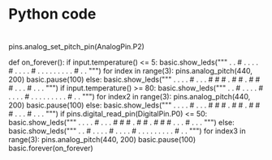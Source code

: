 # Python code
#
pins.analog_set_pitch_pin(AnalogPin.P2)

def on_forever():
  if input.temperature() <= 5:
    basic.show_leds("""
      . . # . .
      . . # . .
      . . # . .
      . . . . .
      . . # . .
      """)
    for index in range(3):
      pins.analog_pitch(440, 200)
      basic.pause(100)
  else:
    basic.show_leds("""
      . . . . #
      . . . # #
      # . # # .
      # # # . .
      . # . . .
      """)
  if input.temperature() >= 80:
    basic.show_leds("""
      . . # . .
      . . # . .
      . . # . .
      . . . . .
      . . # . .
      """)
    for index2 in range(3):
      pins.analog_pitch(440, 200)
      basic.pause(100)
  else:
    basic.show_leds("""
      . . . . #
      . . . # #
      # . # # .
      # # # . .
      . # . . .
      """)
  if pins.digital_read_pin(DigitalPin.P0) <= 50:
    basic.show_leds("""
      . . . . #
      . . . # #
      # . # # .
      # # # . .
      . # . . .
      """)
  else:
    basic.show_leds("""
      . . # . .
      . . # . .
      . . # . .
      . . . . .
      . . # . .
      """)
    for index3 in range(3):
      pins.analog_pitch(440, 200)
      basic.pause(100)
basic.forever(on_forever)
